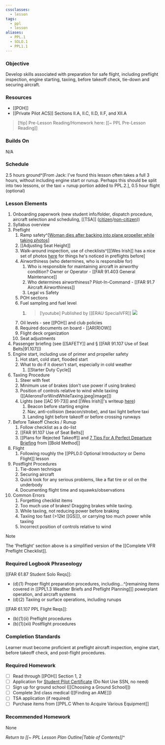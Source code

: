 ```yaml
---
cssclasses:
  - lesson
tags:
  - ppl
  - lesson
aliases:
  - PPL.1
  - SOLO.1
  - PPL1.1
---
```

### Objective
Develop skills associated with preparation for safe flight, including preflight inspection, engine starting, taxiing, before takeoff check, tie-down and securing aircraft.

### Resources
- [[POH]]
- [[Private Pilot ACS]] Sections II.A, II.C, II.D, II.F, and XII.A

> [!tip] Pre-Lesson Reading/Homework here: [[~ PPL Pre-Lesson Reading]]

### Builds On
N/A

### Schedule
2.5 hours ground^[From Jack: I've found this lesson often takes a full 3 hours, without including engine start or runup. Perhaps this should be split into two lessons, or the taxi + runup portion added to PPL.2.], 0.5 hour flight (optional)

### Lesson Elements
1. Onboarding paperwork (new student info/folder, dispatch procedure, aircraft selection and scheduling, [[TSA]] ([citizen](https://www.aopa.org/advocacy/pilots/alien-flight-training-program/us-citizens-seeking-flight-training)/[non-citizen](https://www.aopa.org/advocacy/pilots/alien-flight-training-program/aliens-and-non-us-citizens-seeking-flight-training)))
2. Syllabus overview
3. Preflight
	1. Ramp safety^[[Woman dies after backing into plane propeller while taking photos](https://www.youtube.com/watch?v=4wMeTCxZoDk)]
	2. [[Adjusting Seat Height]]
	3. Walk-around inspection, use of checklists^[[[Wes Irish]] has a nice set of photos [here](https://sites.google.com/coyotehillconsulting.com/cfiwes/library/pre-flight-fails) for things he's noticed in preflights before]
	4. Airworthiness (who determines, who is responsible for)
		1. Who is responsible for maintaining aircraft in airworthy condition? Owner or Operator - [[FAR 91.403 General Maintenance]]
		2. Who determines airworthiness? Pilot-In-Command - [[FAR 91.7 Aircraft Airworthiness]]
		3. Legal vs Safety
	5. POH sections
	6. Fuel sampling and fuel level
		1. > [!youtube] Published by [[ERAU SpecialVFR]] 
		   ![](https://www.youtube.com/watch?v=rya4YFDpsPs)
	7. Oil levels - see [[POH]] and club policies
	8. Required documents on board - [[AR(R)OW]]
	9. Flight deck organization
	10. Seat adjustments
5. Passenger briefing (see [[SAFETY]] and § [[FAR 91.107 Use of Seat Belts|91.107]])
6. Engine start, including use of primer and propeller safety
	1. Hot start, cold start, flooded start
	2. What to do if it doesn't start, especially in cold weather
		1. [[Starter Duty Cycle]]
7. Taxiing Procedure
	1. Steer with feet
	2. Minimum use of brakes (don't use power if using brakes)
	3. Position of controls relative to wind while taxiing ([[AileronsForWindWhileTaxing.jpeg|image]])
	4. Lights (see [[AC 91-73]] and [[Wes Irish]]'s writeup [here](https://sites.google.com/coyotehillconsulting.com/cfiwes/lessons/lights))
		1. Beacon before starting engine
		2. Nav, anti-collision (beacon/strobe), and taxi light before taxi
		3. Landing light before takeoff or before crossing runways
8. Before Takeoff Checks / Runup
	1. Follow checklist as a do-list
	2. [[FAR 91.107 Use of Seat Belts]]
	3. [[Plans for Rejected Takeoff]] and [7 Tips For A Perfect Departure Briefing](https://www.boldmethod.com/blog/lists/2024/07/seven-tips-for-a-perfect-departure-briefing/) from [[Bold Method]]
9. Flight
	1. Following roughly the [[PPL0.0 Optional Introductory or Demo Flight]] lesson
10. Postflight Procedures
	1. Tie-down technique
	2. Securing aircraft
	3. Quick look for any serious problems, like a flat tire or oil on the underbody
	4. Documenting flight time and squawks/observations
11. Common Errors
	1. Forgetting checklist items
	2. Too much use of brakes! Dragging brakes while taxiing.
	3. While taxiing, not reducing power before braking
	4. Taxiing too fast (>12kt [[GS]]), or carrying too much power while taxiing
	5. Incorrect position of controls relative to wind

> [!note]
> The 'Preflight' section above is a simplified version of the [[Complete VFR Preflight Checklist]].

### Required Logbook Phraseology
[[FAR 61.87 Student Solo Reqs]]: 
- (d)(1) Proper flight preparation procedures, including...^[remaining items covered in [[PPL1.3 Weather Briefs and Preflight Planning]]] powerplant operation, and aircraft systems
- (d)(2) Taxiing or surface operations, including runups

[[FAR 61.107 PPL Flight Reqs]]:
- (b)(1)(ii) Preflight procedures
- (b)(1)(xii) Postflight procedures

### Completion Standards
Learner must become proficient at preflight aircraft inspection, engine start, before takeoff check, and post-flight procedures.

### Required Homework
- [ ] Read through [[POH]] Section 1, 2
- [ ] Application for [Student Pilot Certificate](https://iacra.faa.gov/IACRA/Default.aspx) (Do Not Use SSN, no need)
- [ ] Sign up for ground school ([[Choosing a Ground School]])
- [ ] Complete 3rd class medical ([[Finding an AME]])
- [ ] TSA application (if required)
- [ ] Purchase items from [[PPL.C When to Acquire Various Equipment]]

### Recommended Homework
None

*Return to [[~ PPL Lesson Plan Outline|Table of Contents]]^*
